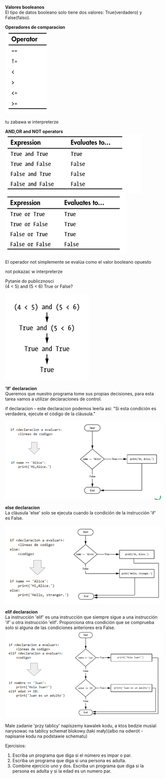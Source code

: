 ﻿**Valores booleanos**  
El tipo de datos booleano solo tiene dos valores: True(verdadero) y False(falso).

**Operadores de comparacion**  
![](operadores.png)

tu zabawa w interpreterze

**AND,OR and NOT operators**  
![](AND.png)
![](OR.png)

El operador not simplemente se evalúa como el valor booleano opuesto  

not pokazac w interpreterze

Pytanie do publicznosci  
 (4 < 5) and (5 < 6) True or False?
 
 ![](true_false.png)

**'If' declaracion**  
Queremos que nuestro programa tome sus propias decisiones, para esta tarea vamos a utilizar declaraciones de control.

if declaracion - este declaracion podemos leerla asi: "Si esta condición es verdadera, ejecute el código de la cláusula."

 ![](if_statement.png)
 
**else declaracion**  
La cláusula 'else' solo se ejecuta cuando la condición de la instrucción 'if' es False.

![](else.png)  


**elif declaracion**    
La instrucción 'elif' es una instrucción que siempre sigue a una instrucción 'if' u otra instrucción 'elif'. Proporciona otra condición que se comprueba solo si alguna de las condiciones anteriores era False.
![](elif.png)

Male zadanie 'przy tablicy' napiszemy kawalek kodu, a ktos bedzie musial narysowac na tablicy schemat blokowy.(taki mały)(albo na odwrót - napisanie kodu na podstawie schematu)

Ejercisios:
1. Escriba un programa que diga si el número es impar o par.
2. Escriba un programa que diga si una persona es adulta.
3. Combine ejercicio uno y dos. Escriba un programa que diga si la persona es adulta y si la edad es un numero par. 
















